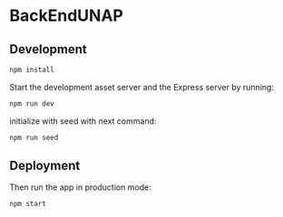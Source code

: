 # BackEndUNAP
## Development

```sh
npm install
```

Start the development asset server and the Express server by running:

```sh
npm run dev
```

initialize with seed with next command:

```sh
npm run seed
```

## Deployment

Then run the app in production mode:

```sh
npm start
```
